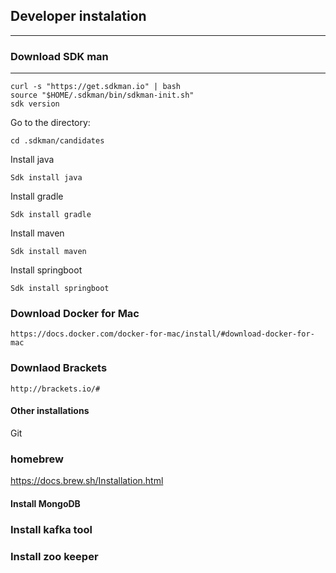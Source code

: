 ## Developer instalation
--------

### Download SDK man
-----

    curl -s "https://get.sdkman.io" | bash
    source "$HOME/.sdkman/bin/sdkman-init.sh"
    sdk version

Go to the directory:

    cd .sdkman/candidates

Install java

    Sdk install java

Install gradle

    Sdk install gradle

Install maven
    
    Sdk install maven

Install springboot

    Sdk install springboot



### Download Docker for Mac
    
    https://docs.docker.com/docker-for-mac/install/#download-docker-for-mac


### Downlaod Brackets

    http://brackets.io/#
    
#### Other installations

Git


### homebrew

https://docs.brew.sh/Installation.html

#### Install MongoDB



### Install kafka tool
### Install zoo keeper




